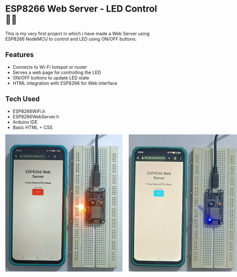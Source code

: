 # ESP8266 Web Server - LED Control 🔌💡

This is my very first project in which i have made a Web Server using ESP8266 NodeMCU to control and LED using ON/OFF buttons.

## Features

- Connects to Wi-Fi hotspot or router
- Serves a web page for controlling the LED
- ON/OFF buttons to update LED state
- HTML integration with ESP8266 for Web interface

## Tech Used

- ESP8266WiFi.h
- ESP8266WebServer.h
- Arduino IDE
- Basic HTML + CSS
<div style="display: flex; gap: 20px;">
  <img src="Images/ON.jpg" width="370"/>
  <img src="Images/OFF.jpg" width="350"/>
</div>
